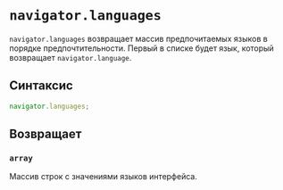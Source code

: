 # `navigator.languages`

`navigator.languages` возвращает массив предпочитаемых языков в порядке предпочтительности. Первый в списке будет язык, который возвращает `navigator.language`.

## Синтаксис

```js
navigator.languages;
```

## Возвращает

### `array`

Массив строк с значениями языков интерфейса.
